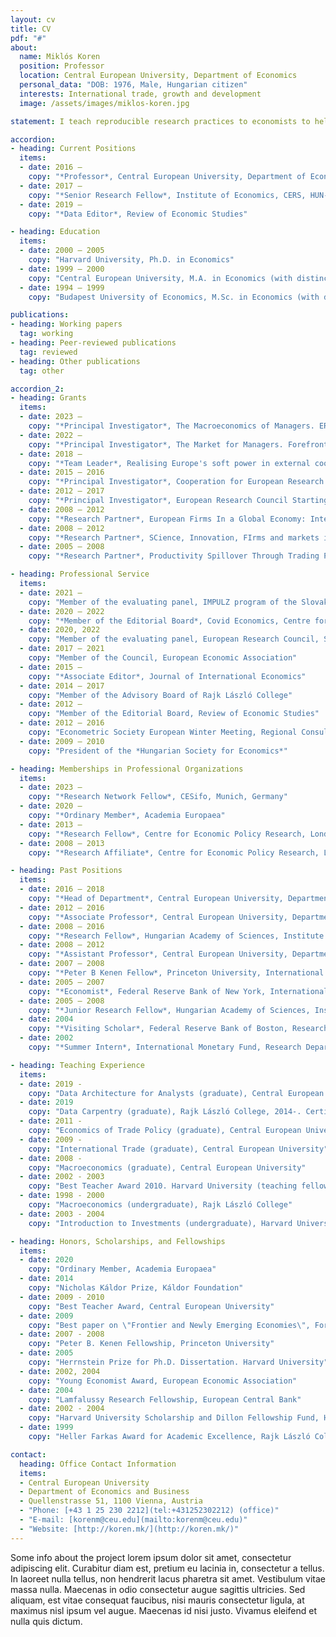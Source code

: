 ```yaml
---
layout: cv
title: CV
pdf: "#"
about:
  name: Miklós Koren
  position: Professor
  location: Central European University, Department of Economics
  personal_data: "DOB: 1976, Male, Hungarian citizen"
  interests: International trade, growth and development
  image: /assets/images/miklos-koren.jpg

statement: I teach reproducible research practices to economists to help them maximize their scientific impact. 

accordion:
- heading: Current Positions
  items: 
  - date: 2016 –
    copy: "*Professor*, Central European University, Department of Economics"
  - date: 2017 –
    copy: "*Senior Research Fellow*, Institute of Economics, CERS, HUN-REN"
  - date: 2019 –
    copy: "*Data Editor*, Review of Economic Studies"

- heading: Education
  items: 
  - date: 2000 – 2005
    copy: "Harvard University, Ph.D. in Economics"
  - date: 1999 – 2000
    copy: "Central European University, M.A. in Economics (with distinction)"
  - date: 1994 – 1999
    copy: "Budapest University of Economics, M.Sc. in Economics (with distinction)"

publications:
- heading: Working papers
  tag: working
- heading: Peer-reviewed publications
  tag: reviewed
- heading: Other publications
  tag: other

accordion_2:
- heading: Grants
  items:
  - date: 2023 –
    copy: "*Principal Investigator*, The Macroeconomics of Managers. ERC Advanced Grant."
  - date: 2022 –
    copy: "*Principal Investigator*, The Market for Managers. Forefront Research Excellence Program (Project No. 144193)."
  - date: 2018 –
    copy: "*Team Leader*, Realising Europe's soft power in external cooperation and trade (RESPECT). European Commission Horizon 2020 (project No 770680)."
  - date: 2015 – 2016
    copy: "*Principal Investigator*, Cooperation for European Research in Economics (COEURE). European Commission FP7. Survey on Trade and Development."
  - date: 2012 – 2017
    copy: "*Principal Investigator*, European Research Council Starting Grant: KNOWLEDGEFLOWS Project No. 313164."
  - date: 2008 – 2012
    copy: "*Research Partner*, European Firms In a Global Economy: Internal policies for external Competitiveness (EFIGE). European Commission FP7 (SSH-2007-1.2-01) Project No 225551."
  - date: 2008 – 2012
    copy: "*Research Partner*, SCience, Innovation, FIrms and markets in a GLObalized World (SCIFIGLOW). European Commission FP7 (SSH-2007-1.1.3) Project No 217436."
  - date: 2005 – 2008
    copy: "*Research Partner*, Productivity Spillover Through Trading Products. Hungarian Scientific Research Fund (OTKA T/17/048444)."

- heading: Professional Service
  items:
  - date: 2021 –
    copy: "Member of the evaluating panel, IMPULZ program of the Slovak Academy of Sciences"
  - date: 2020 – 2022
    copy: "*Member of the Editorial Board*, Covid Economics, Centre for Economic Policy Research"
  - date: 2020, 2022
    copy: "Member of the evaluating panel, European Research Council, Starting Grant SH1"
  - date: 2017 – 2021
    copy: "Member of the Council, European Economic Association"
  - date: 2015 –
    copy: "*Associate Editor*, Journal of International Economics"
  - date: 2014 – 2017
    copy: "Member of the Advisory Board of Rajk László College"
  - date: 2012 –
    copy: "Member of the Editorial Board, Review of Economic Studies"
  - date: 2012 – 2016
    copy: "Econometric Society European Winter Meeting, Regional Consultant"
  - date: 2009 – 2010
    copy: "President of the *Hungarian Society for Economics*"

- heading: Memberships in Professional Organizations
  items: 
  - date: 2023 –
    copy: "*Research Network Fellow*, CESifo, Munich, Germany"
  - date: 2020 –
    copy: "*Ordinary Member*, Academia Europaea"
  - date: 2013 –
    copy: "*Research Fellow*, Centre for Economic Policy Research, London, UK"
  - date: 2008 – 2013
    copy: "*Research Affiliate*, Centre for Economic Policy Research, London, UK"

- heading: Past Positions
  items:
  - date: 2016 – 2018
    copy: "*Head of Department*, Central European University, Department of Economics, Budapest, Hungary"
  - date: 2012 – 2016
    copy: "*Associate Professor*, Central European University, Department of Economics, Budapest, Hungary"
  - date: 2008 – 2016
    copy: "*Research Fellow*, Hungarian Academy of Sciences, Institute of Economics, Budapest, Hungary"
  - date: 2008 – 2012
    copy: "*Assistant Professor*, Central European University, Department of Economics, Budapest, Hungary"
  - date: 2007 – 2008
    copy: "*Peter B Kenen Fellow*, Princeton University, International Economics Section, Princeton, NJ"
  - date: 2005 – 2007
    copy: "*Economist*, Federal Reserve Bank of New York, International Research Function, New York, NY"
  - date: 2005 – 2008
    copy: "*Junior Research Fellow*, Hungarian Academy of Sciences, Institute of Economics, Budapest, Hungary"
  - date: 2004
    copy: "*Visiting Scholar*, Federal Reserve Bank of Boston, Research Department, Boston, MA"
  - date: 2002
    copy: "*Summer Intern*, International Monetary Fund, Research Department, Washington, DC"

- heading: Teaching Experience
  items:
  - date: 2019 -
    copy: "Data Architecture for Analysts (graduate), Central European University"
  - date: 2019
    copy: "Data Carpentry (graduate), Rajk László College, 2014-. Certified Carpentries Instructor"
  - date: 2011 -
    copy: "Economics of Trade Policy (graduate), Central European University"
  - date: 2009 -
    copy: "International Trade (graduate), Central European University"
  - date: 2008 -
    copy: "Macroeconomics (graduate), Central European University"
  - date: 2002 - 2003
    copy: "Best Teacher Award 2010. Harvard University (teaching fellow)"
  - date: 1998 - 2000
    copy: "Macroeconomics (undergraduate), Rajk László College"
  - date: 2003 - 2004
    copy: "Introduction to Investments (undergraduate), Harvard University (teaching fellow)"

- heading: Honors, Scholarships, and Fellowships
  items:
  - date: 2020
    copy: "Ordinary Member, Academia Europaea"
  - date: 2014
    copy: "Nicholas Káldor Prize, Káldor Foundation"
  - date: 2009 - 2010
    copy: "Best Teacher Award, Central European University"
  - date: 2009
    copy: "Best paper on \"Frontier and Newly Emerging Economies\", Forum for Research in Empirical International Trade"
  - date: 2007 - 2008
    copy: "Peter B. Kenen Fellowship, Princeton University"
  - date: 2005
    copy: "Herrnstein Prize for Ph.D. Dissertation. Harvard University"
  - date: 2002, 2004
    copy: "Young Economist Award, European Economic Association"
  - date: 2004
    copy: "Lamfalussy Research Fellowship, European Central Bank"
  - date: 2002 - 2004
    copy: "Harvard University Scholarship and Dillon Fellowship Fund, Harvard University"
  - date: 1999
    copy: "Heller Farkas Award for Academic Excellence, Rajk László College"

contact:
  heading: Office Contact Information
  items:
  - Central European University
  - Department of Economics and Business
  - Quellenstrasse 51, 1100 Vienna, Austria
  - "Phone: [+43 1 25 230 2212](tel:+431252302212) (office)"
  - "E-mail: [korenm@ceu.edu](mailto:korenm@ceu.edu)"
  - "Website: [http://koren.mk/](http://koren.mk/)"
---
```


Some info about the project lorem ipsum dolor sit amet, consectetur adipiscing elit. Curabitur diam est, pretium eu lacinia in, consectetur a tellus. In laoreet nulla tellus, non hendrerit lacus pharetra sit amet. Vestibulum vitae massa nulla. Maecenas in odio consectetur augue sagittis ultricies. Sed aliquam, est vitae consequat faucibus, nisi mauris consectetur ligula, at maximus nisl ipsum vel augue. Maecenas id nisi justo. Vivamus eleifend et nulla quis dictum.